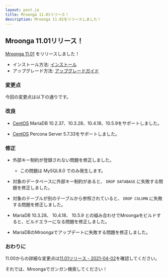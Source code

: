 ```yaml
---
layout: post.ja
title: Mroonga 11.01リリース！
description: Mroonga 11.01をリリースしました！
---
```


## Mroonga 11.01リリース！

[Mroonga 11.01](/ja/docs/news.html#release-11-01) をリリースしました！

* インストール方法: [インストール](/ja/docs/install.html)
* アップグレード方法: [アップグレードガイド](/ja/docs/upgrade.html)

### 変更点

今回の変更点は以下の通りです。

### 改良

  * [CentOS](/ja/docs/install/centos.html) MariaDB 10.2.37、10.3.28、10.4.18、10.5.9をサポートしました。

  * [CentOS](/ja/docs/install/centos.html) Percona Server 5.7.33をサポートしました。

### 修正

  * 外部キー制約が登録されない問題を修正しました。

    * この問題は MySQL8.0 でのみ発生します。

  * 対象のデータベースに外部キー制約があると、 `DROP DATABASE` に失敗する問題を修正しました。

  * 対象のテーブルが別のテーブルから参照されていると、 `DROP COLUMN` に失敗する問題を修正しました。

  * MariaDB 10.3.28、 10.4.18、 10.5.9 との組み合わせでMroongaをビルドすると、ビルドエラーになる問題を修正しました。

  * MariaDBのMroongaでアップデートに失敗する問題を修正しました。

### おわりに

11.00からの詳細な変更点は[11.01リリース - 2021-04-02](/ja/docs/news.html#release-11-01)を確認してください。

それでは、Mroongaでガンガン検索してください！
